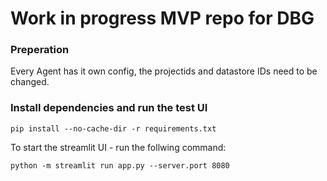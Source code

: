 # Work in progress MVP repo for DBG

### Preperation

Every Agent has it own config, the projectids and datastore IDs need to be changed.

### Install dependencies and run the test UI
```
pip install --no-cache-dir -r requirements.txt   
```

To start the streamlit UI - run the follwing command:

```
python -m streamlit run app.py --server.port 8080
```

#